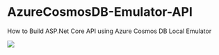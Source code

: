 # AzureCosmosDB-Emulator-API
How to Build ASP.Net Core API using Azure Cosmos DB Local Emulator

<img src="https://jayanttripathy.com/wp-content/uploads/2023/07/How-to-Build-ASP.Net-Core-API-using-Azure-Cosmos-DB-Local-Emulator-1536x864.png"/>
